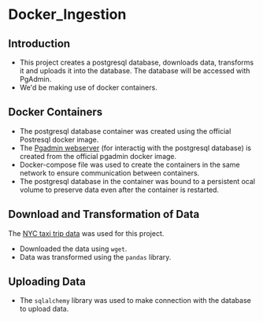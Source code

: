# Docker_Ingestion

## Introduction

- This project creates a postgresql database, downloads data, transforms it and uploads it into the database. The database will be accessed with PgAdmin.
- We'd be making use of docker containers.

## Docker Containers
- The postgresql database container was created using the official Postresql docker image.
- The [Pgadmin webserver](https://www.pgadmin.org/) (for interactig with the postgresql database) is created from the official pgadmin docker image.
- Docker-compose file was used to create the containers in the same network to ensure communication between containers.
- The postgresql database in the container was bound to a persistent ocal volume to preserve data even after the container is restarted.

## Download and Transformation of Data
The [NYC taxi trip data](https://www1.nyc.gov/site/tlc/about/tlc-trip-record-data.page) was used for this project.
- Downloaded the data using `wget`.
- Data was transformed using the `pandas` library.

## Uploading Data
- The `sqlalchemy` library was used to make connection with the database to upload data.
